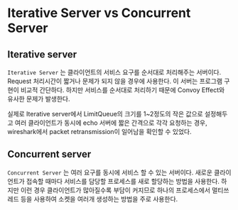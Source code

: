 # Iterative Server vs Concurrent Server

## Iterative server 

`Iterative Server` 는 클라이언트의 서비스 요구를 순서대로 처리해주는 서버이다. Request 처리시간이 짧거나 문제가 되지 않을 경우에 사용한다. 이 서버는 프로그램 구현이 비교적 간단하다. 하지만 서비스를 순서대로 처리하기 때문에 Convoy Effect와 유사한 문제가 발생한다.

실제로 Iterative server에서 LimitQueue의 크기를 1~2정도의 작은 값으로 설정해두고 여러 클라이언트가 동시에 echo 서버에 짧은 간격으로 각각 요청하는 경우, wireshark에서 packet retransmission이 일어남을 확인할 수 있었다.

## Concurrent server

`Concurrent Server` 는 여러 요구를 동시에 서비스 할 수 있는 서버이다. 새로운 클라이언트가 접속할 때마다 서비스를 담당할 프로세스를 새로 할당하는 방법을 사용한다. 하지만 이런 경우 클라이언트가 많아질수록 부담이 커지므로 하나의 프로세스에서 멀티쓰레드 등을 사용하여 소켓을 여러개 생성하는 방법을 주로 사용한다.
